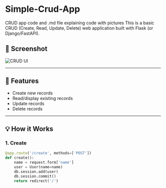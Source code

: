 # Simple-Crud-App
CRUD app code and .md file explaining code with pictures
This is a basic CRUD (Create, Read, Update, Delete) web application built with Flask (or Django/FastAPI).

## 📸 Screenshot

![CRUD UI](static/images/crud-ui.png)

---

## 🔧 Features

- Create new records
- Read/display existing records
- Update records
- Delete records

---

## 💡 How it Works

### 1. Create

```python
@app.route('/create', methods=['POST'])
def create():
    name = request.form['name']
    user = User(name=name)
    db.session.add(user)
    db.session.commit()
    return redirect('/')
